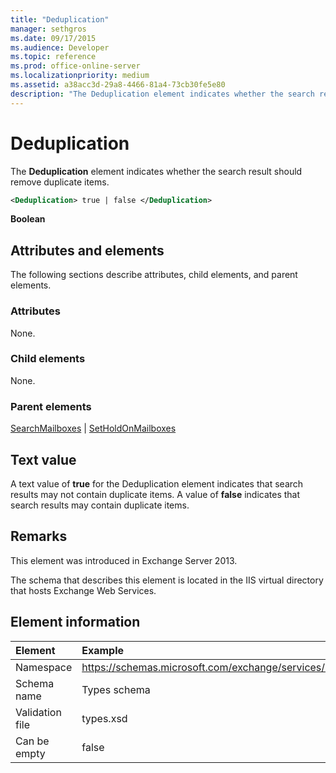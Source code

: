 ```yaml
---
title: "Deduplication"
manager: sethgros
ms.date: 09/17/2015
ms.audience: Developer
ms.topic: reference
ms.prod: office-online-server
ms.localizationpriority: medium
ms.assetid: a38acc3d-29a8-4466-81a4-73cb30fe5e80
description: "The Deduplication element indicates whether the search result should remove duplicate items."
---
```


# Deduplication

The **Deduplication** element indicates whether the search result should remove duplicate items. 
  
```XML
<Deduplication> true | false </Deduplication>
```

**Boolean**

## Attributes and elements

The following sections describe attributes, child elements, and parent elements.
  
### Attributes

None.
  
### Child elements

None.
  
### Parent elements

[SearchMailboxes](searchmailboxes.md) | [SetHoldOnMailboxes](setholdonmailboxes.md)
  
## Text value

A text value of **true** for the Deduplication element indicates that search results may not contain duplicate items. A value of **false** indicates that search results may contain duplicate items. 
  
## Remarks

This element was introduced in Exchange Server 2013.
  
The schema that describes this element is located in the IIS virtual directory that hosts Exchange Web Services.
  
## Element information

| Element | Example |
|:-----|:-----|
|Namespace  <br/> |https://schemas.microsoft.com/exchange/services/2006/types  <br/> |
|Schema name  <br/> |Types schema  <br/> |
|Validation file  <br/> |types.xsd  <br/> |
|Can be empty  <br/> |false  <br/> |
   

